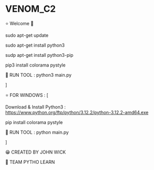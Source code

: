 # VENOM_C2
⭐ Welcome 🥷

sudo apt-get update

sudo apt-get install python3

sudp apt-get install python3-pip

pip3 install colorama pystyle

🧨 RUN TOOL : python3 main.py

]

⭐ FOR WINDOWS : [

Download & Install Python3 : https://www.python.org/ftp/python/3.12.2/python-3.12.2-amd64.exe

pip install colorama pystyle

🧨 RUN TOOL : python main.py

]

😁 CREATED BY JOHN WICK

🍕 TEAM PYTHO LEARN

